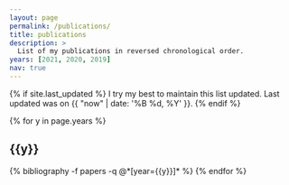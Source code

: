 ```yaml
---
layout: page
permalink: /publications/
title: publications
description: >
  List of my publications in reversed chronological order.
years: [2021, 2020, 2019]
nav: true
---
```



{% if site.last_updated %}
I try my best to maintain this list updated. Last updated was on {{ "now" | date: '%B %d, %Y' }}.
{% endif %}

<div class="publications">

{% for y in page.years %}
  <h2 class="year">{{y}}</h2>
  {% bibliography -f papers -q @*[year={{y}}]* %}
{% endfor %}

</div>
